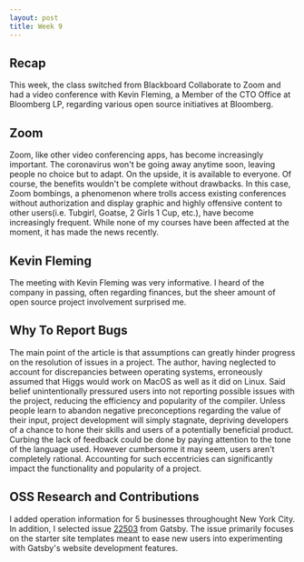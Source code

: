 ```yaml
---
layout: post
title: Week 9
---
```

## Recap
This week, the class switched from Blackboard Collaborate to Zoom and had a video conference with Kevin Fleming, a Member of the CTO Office at Bloomberg LP, regarding various open source initiatives at Bloomberg.

## Zoom
Zoom, like other video conferencing apps, has become increasingly important. The coronavirus won't be going away anytime soon, leaving people no choice but to adapt. On the upside, it is available to everyone. Of course, the benefits wouldn't be complete without drawbacks. In this case, Zoom bombings, a phenomenon where trolls access existing conferences without authorization and display graphic and highly offensive content to other users(i.e. Tubgirl, Goatse, 2 Girls 1 Cup, etc.), have become increasingly frequent. While none of my courses have been affected at the moment, it has made the news recently.

## Kevin Fleming 
The meeting with Kevin Fleming was very informative. I heard of the company in passing, often regarding finances, but the sheer amount of open source project involvement surprised me. 

## Why To Report Bugs
The main point of the article is that assumptions can greatly hinder progress on the resolution of issues in a project. The author, having neglected to account for discrepancies between operating systems, erroneously assumed that Higgs would work on MacOS as well as it did on Linux. Said belief unintentionally pressured users into not reporting possible issues with the project, reducing the efficiency and popularity of the compiler. Unless people learn to abandon negative preconceptions regarding the value of their input, project development will simply stagnate, depriving developers of a chance to hone their skills and users of a potentially beneficial product. Curbing the lack of feedback could be done by paying attention to the tone of the language used. However cumbersome it may seem, users aren't completely rational. Accounting for such eccentricies can significantly impact the functionality and popularity of a project.

## OSS Research and Contributions
I added operation information for 5 businesses throughought New York City. In addition, I selected issue [22503](https://github.com/gatsbyjs/gatsby/issues/22503) from Gatsby. The issue primarily focuses on the starter site templates meant to ease new users into experimenting with Gatsby's website development features.
